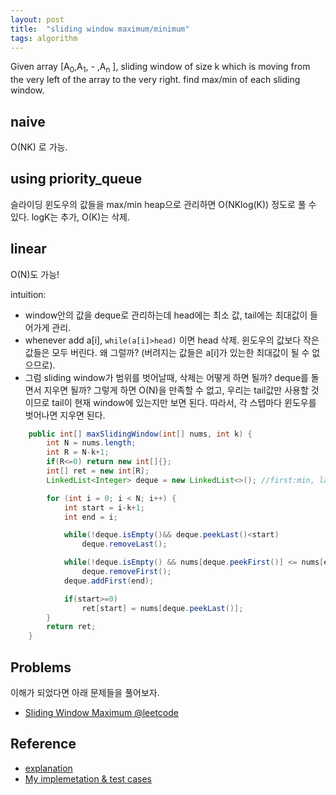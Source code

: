 ```yaml
---
layout: post
title:  "sliding window maximum/minimum"
tags: algorithm
---
```


Given array [A<sub>0</sub>,A<sub>1</sub>, - ,A<sub>n</sub> ], sliding window of size k which is moving from the very left of the array to the very right. find max/min of each sliding window.

## naive
O(NK) 로 가능.

## using priority_queue
슬라이딩 윈도우의 값들을 max/min heap으로 관리하면 O(NKlog(K)) 정도로 풀 수 있다. logK는 추가, O(K)는 삭제.

## linear

O(N)도 가능!

intuition:

- window안의 값을 deque로 관리하는데 head에는 최소 값, tail에는 최대값이 들어가게 관리. 
- whenever add a[i], `while(a[i]>head)` 이면 head 삭제. 윈도우의 값보다 작은 값들은 모두 버린다. 왜 그럴까? (버려지는 값들은 a[i]가 있는한 최대값이 될 수 없으므로).
- 그럼 sliding window가 범위를 벗어날때, 삭제는 어떻게 하면 될까? deque를 돌면서 지우면 될까? 그렇게 하면 O(N)을 만족할 수 없고, 우리는 tail값만 사용할 것이므로 tail이 현재 window에 있는지만 보면 된다. 따라서, 각 스텝마다 윈도우를 벗어나면 지우면 된다.


```java
	public int[] maxSlidingWindow(int[] nums, int k) {
        int N = nums.length;
        int R = N-k+1;
        if(R<=0) return new int[]{};
        int[] ret = new int[R];
        LinkedList<Integer> deque = new LinkedList<>(); //first:min, last:max

        for (int i = 0; i < N; i++) {
            int start = i-k+1;
            int end = i;

            while(!deque.isEmpty()&& deque.peekLast()<start)
                deque.removeLast();

            while(!deque.isEmpty() && nums[deque.peekFirst()] <= nums[end] )
                deque.removeFirst();
            deque.addFirst(end);

            if(start>=0)
                ret[start] = nums[deque.peekLast()];
        }
        return ret;
    }
```




## Problems
이해가 되었다면 아래 문제들을 풀어보자.

- [Sliding Window Maximum @leetcode](https://leetcode.com/problems/sliding-window-maximum/)

## Reference

- [explanation](https://abitofcs.blogspot.kr/2014/11/data-structure-sliding-window-minimum.html)
- [My implemetation & test cases](https://github.com/nberserk/codejam/blob/4cd0ba731762f9f65151bc656a53474f4d519501/java/src/main/java/crackcode/queue/SlidingWindowMaximum.java)
